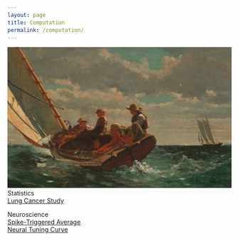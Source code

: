 ```yaml
---
layout: page
title: Computation
permalink: /computation/
---
```


<img src="/image/WinslowHomer.BreezingUp.jpg" alt="homer">

<br>
Statistics
<br>
<a href="/link/lung.html">Lung Cancer Study</a>

Neuroscience
<br>
<a href="/link/sta.html">Spike-Triggered Average</a>
<br>
<a href="/link/tune.html">Neural Tuning Curve</a>
